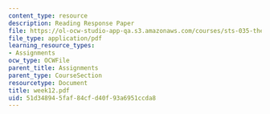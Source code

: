 ```yaml
---
content_type: resource
description: Reading Response Paper
file: https://ol-ocw-studio-app-qa.s3.amazonaws.com/courses/sts-035-the-history-of-computing-spring-2004/51d348945faf84cfd40f93a6951ccda8_week12.pdf
file_type: application/pdf
learning_resource_types:
- Assignments
ocw_type: OCWFile
parent_title: Assignments
parent_type: CourseSection
resourcetype: Document
title: week12.pdf
uid: 51d34894-5faf-84cf-d40f-93a6951ccda8
---
```

